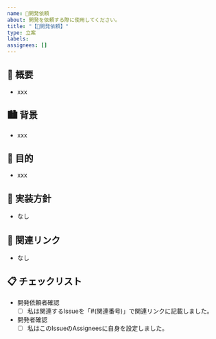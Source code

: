 ```yaml
---
name: 📌開発依頼
about: 開発を依頼する際に使用してください。
title: "【📌開発依頼】"
type: 立案
labels:
assignees: []
---
```


## 📝 概要
<!-- 開発により実装される内容を記載（必須） -->
- xxx

## 🏙️ 背景
<!-- なぜ実装が必要なのか記載（必須） -->
- xxx

## 🎯 目的
<!-- 実装された機能が結果どうなって欲しいのかを記載（必須） -->
- xxx

## 🔧 実装方針
<!-- どのようにして実装されるのかを記載 -->
- なし

## 🔗 関連リンク
<!-- 関連するURLなどを記載 -->
- なし

<!-- 以下変更禁止 -->
## 📋 チェックリスト
<!-- Issue作成後チェックリストの内容を確認しチェックする -->
- 開発依頼者確認
  - [ ] 私は関連するIssueを「#(関連番号)」で関連リンクに記載しました。
- 開発者確認
  - [ ] 私はこのIssueのAssigneesに自身を設定しました。
